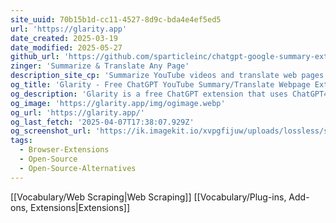 ```yaml
---
site_uuid: 70b15b1d-cc11-4527-8d9c-bda4e4ef5ed5
url: 'https://glarity.app'
date_created: 2025-03-19
date_modified: 2025-05-27
github_url: 'https://github.com/sparticleinc/chatgpt-google-summary-extension'
zinger: 'Summarize & Translate Any Page'
description_site_cp: 'Summarize YouTube videos and translate web pages using ChatGPT (Free and Ad-Free)'
og_title: 'Glarity - Free ChatGPT YouTube Summary/Translate Webpage Extension - Your AI Copilot'
og_description: 'Glarity is a free ChatGPT extension that uses ChatGPT4o AI to summarize YouTube videos and translate web pages. It also supports GPT-4o, Claude 3.5, and Gemini for AI chat, video summaries, AI search, ChatPDF, and AI image generation. }'
og_image: 'https://glarity.app/img/ogimage.webp'
og_url: 'https://glarity.app/'
og_last_fetch: '2025-04-07T17:38:07.929Z'
og_screenshot_url: 'https://ik.imagekit.io/xvpgfijuw/uploads/lossless/screenshots/20250527_Glarity_og_screenshot.jpeg'
tags:
  - Browser-Extensions
  - Open-Source
  - Open-Source-Alternatives
---
```


[[Vocabulary/Web Scraping|Web Scraping]]
[[Vocabulary/Plug-ins,  Add-ons,  Extensions|Extensions]]
